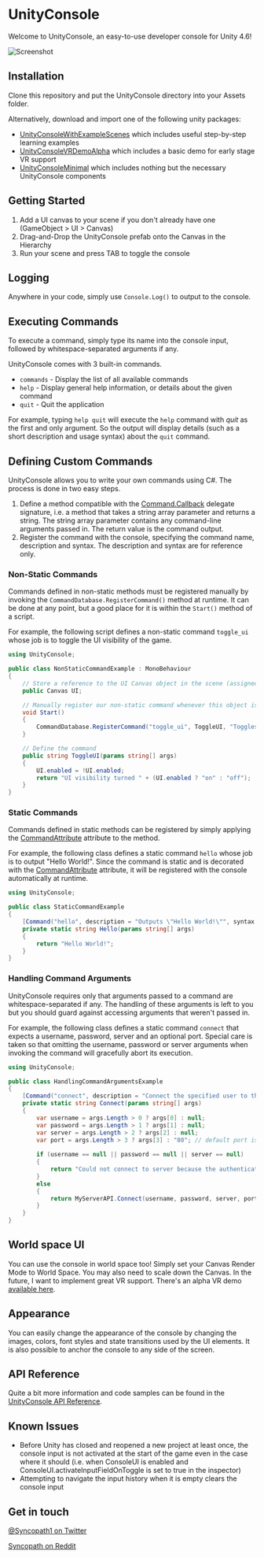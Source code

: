 UnityConsole
===============
Welcome to UnityConsole, an easy-to-use developer console for Unity 4.6!

![Screenshot](https://dl.dropboxusercontent.com/u/106740647/UnityConsole/ScreenshotCropped.jpg)

## Installation
Clone this repository and put the UnityConsole directory into your Assets folder.

Alternatively, download and import one of the following unity packages:
- [UnityConsoleWithExampleScenes](http://wenzil.github.io/UnityConsole/) which includes useful step-by-step learning examples
- [UnityConsoleVRDemoAlpha](http://wenzil.github.io/UnityConsole/)  which includes a basic demo for early stage VR support
- [UnityConsoleMinimal](http://wenzil.github.io/UnityConsole/) which includes nothing but the necessary UnityConsole components

## Getting Started
1. Add a UI canvas to your scene if you don't already have one (GameObject > UI > Canvas)
2. Drag-and-Drop the UnityConsole prefab onto the Canvas in the Hierarchy
3. Run your scene and press TAB to toggle the console

## Logging
Anywhere in your code, simply use ```Console.Log()``` to output to the console.

## Executing Commands
To execute a command, simply type its name into the console input, followed by whitespace-separated arguments if any. 

UnityConsole comes with 3 built-in commands.
- `commands` - Display the list of all available commands
- `help` - Display general help information, or details about the given command
- `quit` - Quit the application

For example, typing ```help quit``` will execute the `help` command with *quit* as the first and only argument. So the output will display details (such as a short description and usage syntax) about the `quit` command.

## Defining Custom Commands
UnityConsole allows you to write your own commands using C#. The process is done in two easy steps.

1. Define a method compatible with the [Command.Callback](http://wenzil.github.io/UnityConsole/index.html#unityconsole-namespace-command-callback) delegate signature, i.e. a method that takes a string array parameter and returns a string. The string array parameter contains any command-line arguments passed in. The return value is the command output.
2. Register the command with the console, specifying the command name, description and syntax. The description and syntax are for reference only.

### Non-Static Commands
Commands defined in non-static methods must be registered manually by invoking the ```CommandDatabase.RegisterCommand()``` method at runtime. It can be done at any point, but a good place for it is within the ```Start()``` method of a script.

For example, the following script defines a non-static command `toggle_ui` whose job is to toggle the UI visibility of the game.
```csharp
using UnityConsole;

public class NonStaticCommandExample : MonoBehaviour
{
    // Store a reference to the UI Canvas object in the scene (assigned from the inspector)
    public Canvas UI;

    // Manually register our non-static command whenever this object is initialized
    void Start()
    {
        CommandDatabase.RegisterCommand("toggle_ui", ToggleUI, "Toggles the UI visibility", "toggle_ui");
    }

    // Define the command
    public string ToggleUI(params string[] args)
    {
        UI.enabled = !UI.enabled;
        return "UI visibility turned " + (UI.enabled ? "on" : "off");
    }
}
```

### Static Commands
Commands defined in static methods can be registered by simply applying the [CommandAttribute](http://wenzil.github.io/UnityConsole/index.html#unityconsole-namespace-commandattribute) attribute to the method. 

For example, the following class defines a static command `hello` whose job is to output "Hello World!". Since the command is static and is decorated with the [CommandAttribute](http://wenzil.github.io/UnityConsole/index.html#unityconsole-namespace-commandattribute) attribute, it will be registered with the console automatically at runtime.
```csharp
using UnityConsole;

public class StaticCommandExample
{
    [Command("hello", description = "Outputs \"Hello World!\"", syntax = "hello")]
    private static string Hello(params string[] args)
    {
        return "Hello World!";
    }
}
```

### Handling Command Arguments
UnityConsole requires only that arguments passed to a command are whitespace-separated if any. The handling of these arguments is left to you but you should guard against accessing arguments that weren't passed in.

For example, the following class defines a static command `connect` that expects a username, password, server and an optional port. Special care is taken so that omitting the username, password or server arguments when invoking the command will gracefully abort its execution.
```csharp
using UnityConsole;

public class HandlingCommandArgumentsExample
{
    [Command("connect", description = "Connect the specified user to the specified server", syntax = "connect username password server [port]")]
    private static string Connect(params string[] args)
    {
        var username = args.Length > 0 ? args[0] : null;
        var password = args.Length > 1 ? args[1] : null;
        var server = args.Length > 2 ? args[2] : null;
        var port = args.Length > 3 ? args[3] : "80"; // default port is 80
        
        if (username == null || password == null || server == null)
        {
            return "Could not connect to server because the authentication information is invalid."; //gracefully abort the command execution
        }
        else
        {
            return MyServerAPI.Connect(username, password, server, port);
        }
    }
}
```

## World space UI
You can use the console in world space too! Simply set your Canvas Render Mode to World Space. You may also need to scale down the Canvas. In the future, I want to implement great VR support. There's an alpha VR demo [available here](http://wenzil.github.io/UnityConsole/).

## Appearance
You can easily change the appearance of the console by changing the images, colors, font styles and state transitions used by the UI elements. It is also possible to anchor the console to any side of the screen.

## API Reference
Quite a bit more information and code samples can be found in the [UnityConsole API Reference](http://wenzil.github.io/UnityConsole/).

## Known Issues
- Before Unity has closed and reopened a new project at least once, the console input is not activated at the start of the game even in the case where it should (i.e. when ConsoleUI is enabled and ConsoleUI.activateInputFieldOnToggle is set to true in the inspector)
- Attempting to navigate the input history when it is empty clears the console input

## Get in touch
[@Syncopath1 on Twitter](https://twitter.com/Syncopath1)

[Syncopath on Reddit](http://www.reddit.com/user/Syncopath)
